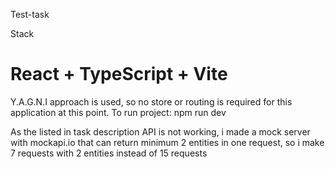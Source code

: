 Test-task

Stack
# React + TypeScript + Vite

Y.A.G.N.I approach is used, so no store or routing is required for this application at this point. 
To run project:
npm run dev 

As the listed in task description API is not working, i made a mock server with mockapi.io that can return minimum 2 entities in one request, so i make 7 requests with 2 entities instead of 15 requests 
